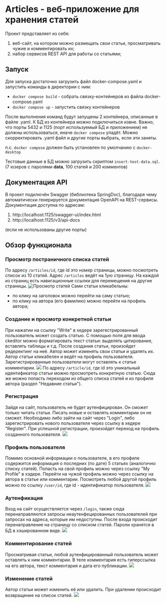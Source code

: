 # Articles - веб-приложение для хранения статей

Проект представляет из себя:
1. веб-сайт, на котором можно размещать свои статьи, просматривать чужие и комментировать их;
2. набор сервисов REST API для работы со статьями;

## Запуск
Для запуска достаточно загрузить файл docker-compose.yaml и запустить команды в директории с ним:
- `docker compose build` - собрать связку-контейнеров из файла docker-compose.yaml
- `docker compose up` - запустить связку контейнеров

После выполнения команд будут запущены 2 контейнера, описанные в файле .yaml.
К БД из контейнера можно подключиться извне.
Важно, что порты 5432 и 1125 (порт используемый БД и приложением) не должны использоваться, иначе `docker compose` упадёт.
Можно скорректировать .yaml файл и другие порты выбрать, если эти заняты.

п.с. 
`docker compose` должен быть установлен по умолчанию с `docker-desktop`

Тестовые данные в БД можно загрузить скриптом `insert-test-data.sql`. (7 юзеров с паролями **data**, 100 статей и 200 комментов)

## Документация API
В проект подключён Swagger (библиотека SpringDoc), благодаря чему автоматически генерируется документация OpenAPI на REST-сервисы.
Документация доступна по адресам:
1. http://localhost:1125/swagger-ui/index.html
2. http://localhost:1125/v3/api-docs
   
(если не использованы другие порты)   

## Обзор функционала

### Просмотр постраничного списка статей
По адресу `/articles/id`, где id это номер страницы, можно посмотреть список из 10 статей.
Адрес `/articles` ведёт на 1ую страницу. На каждой из страниц есть навигационные ссылки для перемещения на другие страницы.
<img src="docs/navigation.gif" title="Просмотр статей"/>
Сами статьи кликабельны:
 - по клику на заголовок можно перейти на саму статью;
 - по клику на автора (его фамилию) можно перейти на профиль автора;

### Создание и просмотр конкретной статьи
При нажатии на ссылку "Write" в хедере зарегестрированный пользователь может создать статью.
С помощью поля для ввода ckeditor можно форматировать текст статьи: выделять цитирование, вставлять таблицы и т.д.
После создания статьи, произойдет редеректинг на неё. 
Автор может изменять свои статьи и удалять их. Автор статьи кликабелен и ведёт на профиль пользователя.
Зарегистрированные пользователи могут оставлять к статье комментарии.
<img src="docs/createArticle.gif"/>
По адресу `/article/id`, где id это уникальный идентификатор статьи можно просмотреть конкретную статью.
Сюда же можно попасть переходом из общего списка статей и из профиля автора (раздел "Недавние статьи").

### Регистрация
Зайдя на сайт, пользователь не будет аутенфицирован. Он сможет только читать статьи. Писать новые и оставлять комментарии он не сможет.
Необходимо либо зайти на сайт через "Login", либо зарегистрировать нового пользователя через ссылку в хедере "Register".
При успешной регистрации, произойдет переход на профиль созданного пользователя.
<img src="docs/createUser.gif"/>

### Профиль пользователя
Помимо основной информации о пользователе, в его профиле содержится информация о последних (по дате) 5 статьях (аналогично списку статей).
Попасть на свой профиль можно через ссылку "My Profile" в хэдере. Перейти на чужой профиль можно через ссылку на автора в статье или комментарии.
Посмотреть любой другой профиль можно по ссылку `/user/id`, где id - идентификатор пользователя.
<img src="docs/profile.gif">

### Аутенфикация
Вход на сайт осуществляется через `/login`, также сюда перенаправляются запросы неаутенфецированных пользователей при запросах на адреса, которые им недоступны.
После входа происходит перенаправление на страницу со списком статей.
Пароли хранятся в БД в хэшированном виде.
<img src="docs/login.gif">

### Комментирование статей
Просматривая статьи, любой аутенфицированный пользователь может оставлять к ним комментарии.
В теле комментария есть гиперссылка на его автора, текст комментария и дата его публикации.
<img src="docs/shareComment.gif">

### Изменение статей
Автор статьи может изменить её или удалить.
При удалении происходит возвращение на список статей.
<img src="docs/updateArticle.gif">